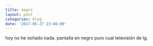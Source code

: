 ```yaml
---
title: negro
layout: post
categories: blog
date: '2017-05-27 23:46:00'
---
```


hoy no he soñado nada. pantalla en negro puro cual televisión de lg.